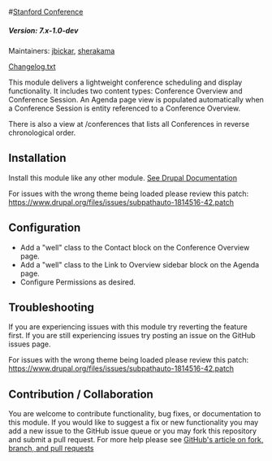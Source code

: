 #[Stanford Conference](https://github.com/SU-SWS/stanford_conference)
##### Version: 7.x-1.0-dev

Maintainers: [jbickar](https://github.com/jbickar), [sherakama](https://github.com/sherakama)

[Changelog.txt](CHANGELOG.txt)

This module delivers a lightweight conference scheduling and display functionality. It includes two content types: Conference Overview and Conference Session. An Agenda page view is populated automatically when a Conference Session is entity referenced to a Conference Overview.

There is also a view at /conferences that lists all Conferences in reverse chronological order.

Installation
---

Install this module like any other module. [See Drupal Documentation](https://drupal.org/documentation/install/modules-themes/modules-7)

For issues with the wrong theme being loaded please review this patch:
https://www.drupal.org/files/issues/subpathauto-1814516-42.patch

Configuration
---

* Add a "well" class to the Contact block on the Conference Overview page.
* Add a "well" class to the Link to Overview sidebar block on the Agenda page.
* Configure Permissions as desired.

Troubleshooting
---

If you are experiencing issues with this module try reverting the feature first. If you are still experiencing issues try posting an issue on the GitHub issues page.

For issues with the wrong theme being loaded please review this patch:
https://www.drupal.org/files/issues/subpathauto-1814516-42.patch

Contribution / Collaboration
---

You are welcome to contribute functionality, bug fixes, or documentation to this module. If you would like to suggest a fix or new functionality you may add a new issue to the GitHub issue queue or you may fork this repository and submit a pull request. For more help please see [GitHub's article on fork, branch, and pull requests](https://help.github.com/articles/using-pull-requests)
